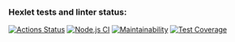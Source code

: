 ### Hexlet tests and linter status:
[![Actions Status](https://github.com/kalbasnick/frontend-project-lvl3/workflows/hexlet-check/badge.svg)](https://github.com/kalbasnick/frontend-project-lvl3/actions)
[![Node.js CI](https://github.com/kalbasnick/frontend-project-lvl3/blob/main/.github/workflows/LinterAndTestCoverage.yml/badge.svg)](https://github.com/kalbasnick/frontend-project-lvl3/blob/main/.github/workflows/LinterAndTestCoverage.yml)
[![Maintainability](https://api.codeclimate.com/v1/badges/55e2cb9901e871b06e3d/maintainability)](https://codeclimate.com/github/kalbasnick/frontend-project-lvl3/maintainability)
[![Test Coverage](https://api.codeclimate.com/v1/badges/55e2cb9901e871b06e3d/test_coverage)](https://codeclimate.com/github/kalbasnick/frontend-project-lvl3/test_coverage)